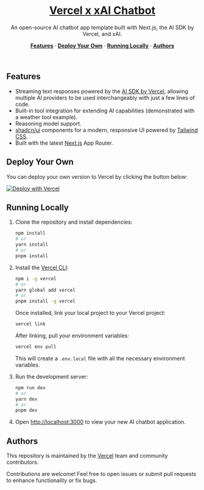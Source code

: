 <a href="https://ai-sdk-starter-xai.vercel.app">
  <h1 align="center">Vercel x xAI Chatbot</h1>
</a>

<p align="center">
  An open-source AI chatbot app template built with Next.js, the AI SDK by Vercel, and xAI.
</p>

<p align="center">
  <a href="#features"><strong>Features</strong></a> ·
  <a href="#deploy-your-own"><strong>Deploy Your Own</strong></a> ·
  <a href="#running-locally"><strong>Running Locally</strong></a> ·
  <a href="#authors"><strong>Authors</strong></a>
</p>
<br/>

## Features

- Streaming text responses powered by the [AI SDK by Vercel](https://sdk.vercel.ai/docs), allowing multiple AI providers to be used interchangeably with just a few lines of code.
- Built-in tool integration for extending AI capabilities (demonstrated with a weather tool example).
- Reasoning model support.
- [shadcn/ui](https://ui.shadcn.com/) components for a modern, responsive UI powered by [Tailwind CSS](https://tailwindcss.com).
- Built with the latest [Next.js](https://nextjs.org) App Router.

## Deploy Your Own

You can deploy your own version to Vercel by clicking the button below:

[![Deploy with Vercel](https://vercel.com/button)](https://vercel.com/new/clone?project-name=Vercel+x+xAI+Chatbot&repository-name=ai-sdk-starter-xai&repository-url=https%3A%2F%2Fgithub.com%2Fvercel-labs%2Fai-sdk-starter-xai&demo-title=Vercel+x+xAI+Chatbot&demo-url=https%3A%2F%2Fai-sdk-starter-xai.labs.vercel.dev%2F&demo-description=A+simple+chatbot+application+built+with+Next.js+that+uses+xAI+via+the+AI+SDK+and+the+Vercel+Marketplace&products=[{%22type%22:%22integration%22,%22protocol%22:%22ai%22,%22productSlug%22:%22grok%22,%22integrationSlug%22:%22xai%22}])

## Running Locally

1. Clone the repository and install dependencies:

   ```bash
   npm install
   # or
   yarn install
   # or
   pnpm install
   ```

2. Install the [Vercel CLI](https://vercel.com/docs/cli):

   ```bash
   npm i -g vercel
   # or
   yarn global add vercel
   # or
   pnpm install -g vercel
   ```

   Once installed, link your local project to your Vercel project:

   ```bash
   vercel link
   ```

   After linking, pull your environment variables:

   ```bash
   vercel env pull
   ```

   This will create a `.env.local` file with all the necessary environment variables.

3. Run the development server:

   ```bash
   npm run dev
   # or
   yarn dev
   # or
   pnpm dev
   ```

4. Open [http://localhost:3000](http://localhost:3000) to view your new AI chatbot application.

## Authors

This repository is maintained by the [Vercel](https://vercel.com) team and community contributors.

Contributions are welcome! Feel free to open issues or submit pull requests to enhance functionality or fix bugs.
